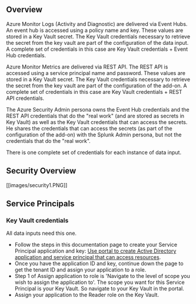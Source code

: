 ## Overview
Azure Monitor Logs (Activity and Diagnostic) are delivered via Event Hubs. An event hub is accessed using a policy name and key. These values are stored in a Key Vault secret. The Key Vault credentials necessary to retrieve the secret from the key vault are part of the configuration of the data input. A complete set of credentials in this case are Key Vault credentials + Event Hub credentials.

Azure Monitor Metrics are delivered via REST API. The REST API is accessed using a service principal name and password. These values are stored in a Key Vault secret. The Key Vault credentials necessary to retrieve the secret from the key vault are part of the configuration of the add-on. A complete set of credentials in this case are Key Vault credentials + REST API credentials.

The Azure Security Admin persona owns the Event Hub credentials and the REST API credentials that do the "real work" (and are stored as secrets in Key Vault) as well as the Key Vault credentials that can access the secrets. He shares the credentials that can access the secrets (as part of the configuration of the add-on) with the Splunk Admin persona, but not the credentials that do the "real work".

There is one complete set of credentials for each instance of data input. 

## Security Overview
[[images/security1.PNG]]

## Service Principals

### Key Vault credentials

All data inputs need this one. 

* Follow the steps in this documentation page to create your Service Principal application and key: [Use portal to create Active Directory application and service principal that can access resources](https://docs.microsoft.com/en-us/azure/azure-resource-manager/resource-group-create-service-principal-portal#create-an-active-directory-application).
* Once you have the application ID and key, continue down the page to get the tenant ID and assign your application to a role.  
* Step 1 of Assign application to role is 'Navigate to the level of scope you wish to assign the application to'. The scope you want for this Service Principal is your Key Vault. So navigate to your Key Vault in the portal.
* Assign your application to the Reader role on the Key Vault.
